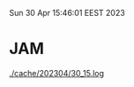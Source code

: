 Sun 30 Apr 15:46:01 EEST 2023
# JAM
<a href='./cache/202304/30_15.log'>./cache/202304/30_15.log</a>
